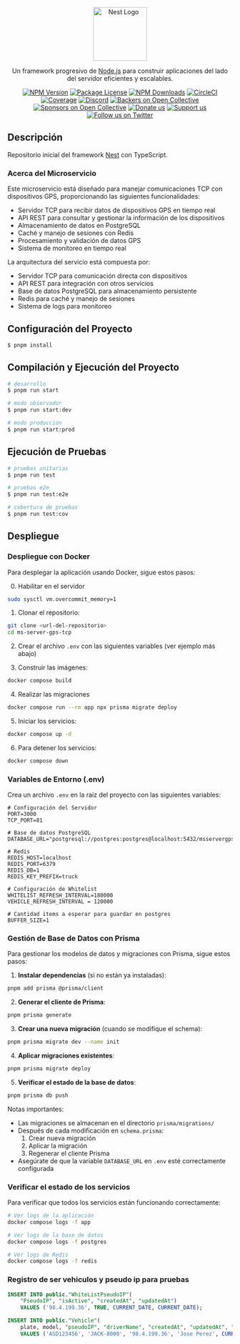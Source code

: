 <p align="center">
  <a href="http://nestjs.com/" target="blank"><img src="https://nestjs.com/img/logo-small.svg" width="120" alt="Nest Logo" /></a>
</p>

[circleci-image]: https://img.shields.io/circleci/build/github/nestjs/nest/master?token=abc123def456
[circleci-url]: https://circleci.com/gh/nestjs/nest

  <p align="center">Un framework progresivo de <a href="http://nodejs.org" target="_blank">Node.js</a> para construir aplicaciones del lado del servidor eficientes y escalables.</p>
    <p align="center">
<a href="https://www.npmjs.com/~nestjscore" target="_blank"><img src="https://img.shields.io/npm/v/@nestjs/core.svg" alt="NPM Version" /></a>
<a href="https://www.npmjs.com/~nestjscore" target="_blank"><img src="https://img.shields.io/npm/l/@nestjs/core.svg" alt="Package License" /></a>
<a href="https://www.npmjs.com/~nestjscore" target="_blank"><img src="https://img.shields.io/npm/dm/@nestjs/common.svg" alt="NPM Downloads" /></a>
<a href="https://circleci.com/gh/nestjs/nest" target="_blank"><img src="https://img.shields.io/circleci/build/github/nestjs/nest/master" alt="CircleCI" /></a>
<a href="https://coveralls.io/github/nestjs/nest?branch=master" target="_blank"><img src="https://coveralls.io/repos/github/nestjs/nest/badge.svg?branch=master#9" alt="Coverage" /></a>
<a href="https://discord.gg/G7Qnnhy" target="_blank"><img src="https://img.shields.io/badge/discord-online-brightgreen.svg" alt="Discord"/></a>
<a href="https://opencollective.com/nest#backer" target="_blank"><img src="https://opencollective.com/nest/backers/badge.svg" alt="Backers on Open Collective" /></a>
<a href="https://opencollective.com/nest#sponsor" target="_blank"><img src="https://opencollective.com/nest/sponsors/badge.svg" alt="Sponsors on Open Collective" /></a>
  <a href="https://paypal.me/kamilmysliwiec" target="_blank"><img src="https://img.shields.io/badge/Donate-PayPal-ff3f59.svg" alt="Donate us"/></a>
    <a href="https://opencollective.com/nest#sponsor"  target="_blank"><img src="https://img.shields.io/badge/Support%20us-Open%20Collective-41B883.svg" alt="Support us"></a>
  <a href="https://twitter.com/nestframework" target="_blank"><img src="https://img.shields.io/twitter/follow/nestframework.svg?style=social&label=Follow" alt="Follow us on Twitter"></a>
</p>
  <!--[![Backers on Open Collective](https://opencollective.com/nest/backers/badge.svg)](https://opencollective.com/nest#backer)
  [![Sponsors on Open Collective](https://opencollective.com/nest/sponsors/badge.svg)](https://opencollective.com/nest#sponsor)-->

## Descripción

Repositorio inicial del framework [Nest](https://github.com/nestjs/nest) con TypeScript.

### Acerca del Microservicio

Este microservicio está diseñado para manejar comunicaciones TCP con dispositivos GPS, proporcionando las siguientes funcionalidades:

- Servidor TCP para recibir datos de dispositivos GPS en tiempo real
- API REST para consultar y gestionar la información de los dispositivos
- Almacenamiento de datos en PostgreSQL
- Caché y manejo de sesiones con Redis
- Procesamiento y validación de datos GPS
- Sistema de monitoreo en tiempo real

La arquitectura del servicio está compuesta por:
- Servidor TCP para comunicación directa con dispositivos
- API REST para integración con otros servicios
- Base de datos PostgreSQL para almacenamiento persistente
- Redis para caché y manejo de sesiones
- Sistema de logs para monitoreo

## Configuración del Proyecto

```bash
$ pnpm install
```

## Compilación y Ejecución del Proyecto

```bash
# desarrollo
$ pnpm run start

# modo observador
$ pnpm run start:dev

# modo producción
$ pnpm run start:prod
```

## Ejecución de Pruebas

```bash
# pruebas unitarias
$ pnpm run test

# pruebas e2e
$ pnpm run test:e2e

# cobertura de pruebas
$ pnpm run test:cov
```

## Despliegue

### Despliegue con Docker

Para desplegar la aplicación usando Docker, sigue estos pasos:

0. Habilitar en el servidor

```bash
sudo sysctl vm.overcommit_memory=1
```

1. Clonar el repositorio:
```bash
git clone <url-del-repositorio>
cd ms-server-gps-tcp
```

2. Crear el archivo `.env` con las siguientes variables (ver ejemplo más abajo)

3. Construir las imágenes:
```bash
docker compose build
```

4. Realizar las migraciones
```bash
docker compose run --rm app npx prisma migrate deploy
```

5. Iniciar los servicios:
```bash
docker compose up -d
```

6. Para detener los servicios:
```bash
docker compose down
```

### Variables de Entorno (.env)

Crea un archivo `.env` en la raíz del proyecto con las siguientes variables: 

```env
# Configuración del Servidor
PORT=3000
TCP_PORT=81

# Base de datos PostgreSQL
DATABASE_URL="postgresql://postgres:postgres@localhost:5432/msservergpstcp"

# Redis
REDIS_HOST=localhost
REDIS_PORT=6379
REDIS_DB=1
REDIS_KEY_PREFIX=truck

# Configuración de Whitelist
WHITELIST_REFRESH_INTERVAL=180000
VEHICLE_REFRESH_INTERVAL = 120000

# Cantidad items a esperar para guardar en postgres
BUFFER_SIZE=1

```

### Gestión de Base de Datos con Prisma

Para gestionar los modelos de datos y migraciones con Prisma, sigue estos pasos:

1. **Instalar dependencias** (si no están ya instaladas):
```bash
pnpm add prisma @prisma/client
```

2. **Generar el cliente de Prisma**:
```bash
pnpm prisma generate
```

3. **Crear una nueva migración** (cuando se modifique el schema):
```bash
pnpm prisma migrate dev --name init
```

4. **Aplicar migraciones existentes**:
```bash
pnpm prisma migrate deploy
```

5. **Verificar el estado de la base de datos**:
```bash
pnpm prisma db push
```


Notas importantes:
- Las migraciones se almacenan en el directorio `prisma/migrations/`
- Después de cada modificación en `schema.prisma`:
  1. Crear nueva migración
  2. Aplicar la migración
  3. Regenerar el cliente Prisma
- Asegúrate de que la variable `DATABASE_URL` en `.env` esté correctamente configurada

### Verificar el estado de los servicios

Para verificar que todos los servicios están funcionando correctamente:

```bash
# Ver logs de la aplicación
docker compose logs -f app

# Ver logs de la base de datos
docker compose logs -f postgres

# Ver logs de Redis
docker compose logs -f redis
```

### Registro de ser vehiculos y pseudo ip para pruebas

```SQL
INSERT INTO public."WhiteListPseudoIP"(
	"PseudoIP", "isActive", "createdAt", "updatedAt")
	VALUES ('98.4.199.36', TRUE, CURRENT_DATE, CURRENT_DATE);
```

```SQL
INSERT INTO public."Vehicle"(
	plate, model, "pseudoIP", "driverName", "createdAt", "updatedAt", "isActive", "district", "color")
	VALUES ('ASD123456', 'JACK-8000', '98.4.199.36', 'Jose Perez', CURRENT_DATE, CURRENT_DATE, TRUE, 'Central','#0000ff');
```